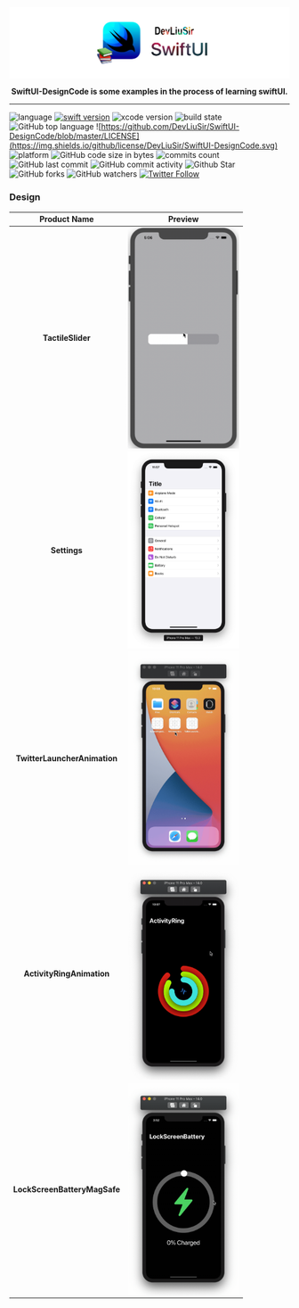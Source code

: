 <img align="center" src="Design/banner_swift.png">
<p align="center"> <b>SwiftUI-DesignCode is some examples in the process of learning swiftUI. </b></p>

---

![language](https://img.shields.io/badge/language-swift-orange.svg)
[![swift version](https://img.shields.io/badge/swift-5.3+-blue.svg?style=flat)](https://developer.apple.com/swift/)
![xcode version](https://img.shields.io/badge/xcode-12.0.1+-yellow.svg)
![build state](https://img.shields.io/badge/build-passing-brightgreen)
![GitHub top language](https://img.shields.io/github/languages/top/DevLiuSir/SwiftUI-DesignCode?color=blueviolet)
![https://github.com/DevLiuSir/SwiftUI-DesignCode/blob/master/LICENSE](https://img.shields.io/github/license/DevLiuSir/SwiftUI-DesignCode.svg)
![platform](https://img.shields.io/badge/platform-ios-lightgrey.svg)
![GitHub code size in bytes](https://img.shields.io/github/languages/code-size/DevLiuSir/SwiftUI-DesignCode?color=ff69b4&label=codeSize)
![commits count](https://badgen.net/github/commits/DevLiuSir/SwiftUI-DesignCode)
![GitHub last commit](https://img.shields.io/github/last-commit/DevLiuSir/SwiftUI-DesignCode)
![GitHub commit activity](https://img.shields.io/github/commit-activity/m/DevLiuSir/SwiftUI-DesignCode)
![Github Star](https://img.shields.io/github/stars/DevLiuSir/SwiftUI-DesignCode.svg?style=social&label=Star)
![GitHub forks](https://img.shields.io/github/forks/DevLiuSir/SwiftUI-DesignCode?style=social)
![GitHub watchers](https://img.shields.io/github/watchers/DevLiuSir/SwiftUI-DesignCode?style=social)
[![Twitter Follow](https://img.shields.io/twitter/follow/LiuChuan_.svg?style=social)](https://twitter.com/LiuChuan_)


### Design
|  Product Name	|  Preview	|
| :------------: | :------------: | 
| **TactileSlider** | <img align="center" src="Design/TactileSlider.gif" width=200> |
| **Settings** | <img align="center" src="Design/Settings.png" width=200>|
| **TwitterLauncherAnimation** | <img align="center" src="Design/TwitterLauncherAnimation.gif" width=200> |
| **ActivityRingAnimation** | <img align="center" src="Design/ActivityRingAnimation.gif" width=200> |
| **LockScreenBatteryMagSafe** | <img align="center" src="Design/LockScreenBatteryMagSafe.gif" width=200> |
